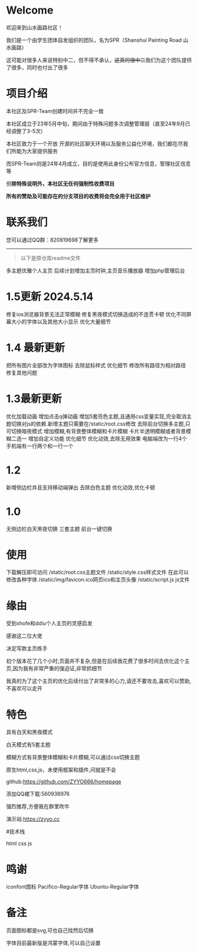 # Welcome

欢迎来到山水画路社区！

我们是一个由学生团体自发组织的团队，名为SPR（Shanshui Painting Road 山水画路）

这可能对很多人来说特别中二，但不得不承认，<s>这真的很中二</s>我们为这个团队提供了很多，同时也付出了很多

# 项目介绍

本社区及SPR-Team创建时间并不完全一致

本社区成立于23年5月中旬，期间由于特殊问题多次调整管理层（直至24年9月已经调整了3-5次）

本社区致力于一个开放 开源的社区聊天环境以及服务公益化环境，我们都在尽我们所能为大家提供服务

而SPR-Team则是24年4月成立，目的是使用此身份公布官方信息，管理社区信息等

但**除特殊说明外，本社区无任何强制性收费项目**

**所有的赞助及可能存在的分支项目的收费将会完全用于社区维护**

# 联系我们

您可以通过QQ群：820819698了解更多

---

> 以下是原仓库readme文件



多主题优雅个人主页
后续计划增加主页时钟,主页音乐播放器
增加php管理后台
# 1.5更新 2024.5.14
修复ios浏览器背景无法正常模糊
修复黑夜模式切换造成的不连贯卡顿
优化不同屏幕大小的字体以及其他大小显示
优化大量细节
# 1.4 最新更新
把所有图片全部改为字体图标
去除鼠标样式
优化细节
修改所有路径为相对路径
修复其他问题
# 1.3最新更新
优化加载动画
增加点击q弹动画
增加5套亮色主题,且通用css变量实现,完全取消主题切换对js的依赖.新增主题只需要在/static/root.css修改
去除前台切换多主题,只可切换暗夜模式
增加模糊,有背景整体模糊和卡片模糊
卡片半透明模糊或者背景模糊二选一
增加自定义功能
优化细节
优化动效,去除无用效果
电脑端改为一行4个
手机端有一行两个和一行一个
# 1.2
新增侧边栏并且支持移动端弹出
去除白色主题
优化动效,优化卡顿
# 1.0
无侧边栏白天黑夜切换
三套主题
前台一键切换

# 使用

下载解压即可访问
/static/root.css主题文件
/static/style.css样式文件
在此可以修改各种字体
/static/img/favicon.ico网页ico和主页头像
/static/script.js js文件



# 缘由

受到xhofe和ddiu个人主页的灵感启发

感谢这二位大佬

决定写款主页练手

初个版本花了几个小时,页面并不复杂,但是在后续我花费了很多时间去优化这个主页,因为我有非常严重的强迫证,非常抓细节

我真的为了这个主页的优化后续付出了非常多的心力,请还不要攻击,喜欢可以赞助,不喜欢可以走开

# 特色

具有白天和黑夜模式

白天模式有5套主题

模糊方式有背景整体模糊和卡片模糊,可以通过css切换主题

原生html,css,js，未使用框架和插件,问就是不会

github:https://github.com/ZYYO666/homepage

添加QQ裙下载:560938976

强烈推荐,方便我在群里吹牛

演示站:https://zyyo.cc


#技术栈

html
css
js

# 鸣谢

iconfont图标
Pacifico-Regular字体
Ubuntu-Regular字体

# 备注

页面图标都是svg,可也自己找然后切换

字体目前最新版是鸿蒙字体,可以自己设置


